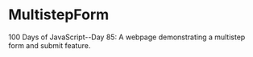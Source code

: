 # MultistepForm
100 Days of JavaScript--Day 85: A webpage demonstrating a multistep form and submit feature.
